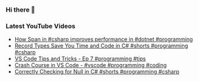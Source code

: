 ### Hi there 👋


<!--
**benrick/benrick** is a ✨ _special_ ✨ repository because its `README.md` (this file) appears on your GitHub profile.

Here are some ideas to get you started:

- 🔭 I’m currently working on ...
- 🌱 I’m currently learning ...
- 👯 I’m looking to collaborate on ...
- 🤔 I’m looking for help with ...
- 💬 Ask me about ...
- 📫 How to reach me: ...
- 😄 Pronouns: he/him
- ⚡ Fun fact: ...
-->

### Latest YouTube Videos
<!-- BLOG-POST-LIST:START -->
- [How Span in #csharp improves performance in #dotnet #programming](https://www.youtube.com/watch?v=PQyOL9-lkGE)
- [Record Types Save You Time and Code in C# #shorts #programming #csharp](https://www.youtube.com/watch?v=vvQL80eOZQc)
- [VS Code Tips and Tricks - Ep 7 #programming #tips](https://www.youtube.com/watch?v=d-RBZ5Q7WHA)
- [Crash Course in VS Code - #vscode #programming #coding](https://www.youtube.com/watch?v=P3gqosnxGUs)
- [Correctly Checking for Null in C# #shorts #programming #csharp](https://www.youtube.com/watch?v=zHwgs-wCRDI)
<!-- BLOG-POST-LIST:END -->
